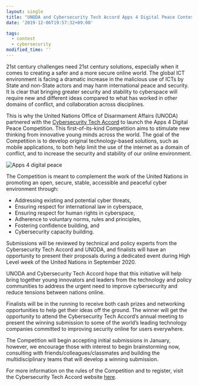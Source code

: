 ```yaml
---
layout: single
title: "UNODA and Cybersecurity Tech Accord Apps 4 Digital Peace Contest"
date: '2019-12-06T19:57:32+09:00'

tags:
  - contest
  - cybersecurity
modified_time: ''
---
```


21st century challenges need 21st century solutions, especially when it comes to creating a safer and a more secure online world. The global ICT environment is facing a dramatic increase in the malicious use of ICTs by State and non-State actors and may harm international peace and security. It is clear that bringing greater security and stability to cyberspace will require new and different ideas compared to what has worked in other domains of conflict, and collaboration across disciplines.

This is why the United Nations Office of Disarmament Affairs (UNODA) partnered with the [Cybersecurity Tech Accord](https://cybertechaccord.org/) to launch the Apps 4 Digital Peace Competition. This first-of-its-kind Competition aims to stimulate new thinking from innovative young minds across the world. The goal of the Competition is to develop original technology-based solutions, such as mobile applications, to both help limit the use of the internet as a domain of conflict, and to increase the security and stability of our online environment.

![Apps 4 digital peace](https://lifs.hallym.ac.kr/img/news/UNODA-A4DP.jpeg)

The Competition is meant to complement the work of the United Nations in promoting an open, secure, stable, accessible and peaceful cyber environment through:

* Addressing existing and potential cyber threats,
* Ensuring respect for international law in cyberspace,
* Ensuring respect for human rights in cyberspace,
* Adherence to voluntary norms, rules and principles,
* Fostering confidence building, and
* Cybersecurity capacity building.

Submissions will be reviewed by technical and policy experts from the Cybersecurity Tech Accord and UNODA, and finalists will have an opportunity to present their proposals during a dedicated event during High Level week of the United Nations in September 2020.

UNODA and Cybersecurity Tech Accord hope that this initiative will help bring together young innovators and leaders from the technology and policy communities to address the urgent need to improve cybersecurity and reduce tensions between nations online.

Finalists will be in the running to receive both cash prizes and networking opportunities to help get their ideas off the ground. The winner will get the opportunity to attend the Cybersecurity Tech Accord’s annual meeting to present the winning submission to some of the world’s leading technology companies committed to improving security online for users everywhere.

The Competition will begin accepting initial submissions in January, however, we encourage those with interest to begin brainstorming now, consulting with friends/colleagues/classmates and building the multidisciplinary teams that will develop a winning submission.

For more information on the rules of the Competition and to register, visit the Cybersecurity Tech Accord website [here](https://cybertechaccord.org/cybersecurity-tech-accord-announces-new-contest-in-partnership-with-the-un-office-of-disarmament-affairs/).